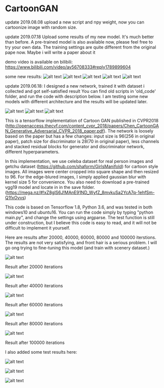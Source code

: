 # CartoonGAN
update 2019.08.08
upload a new script and npy weight, now you can cartoonize image with random size.

update 2019.07.18
Upload some results of my new model. It's much better than before. 
A pre-trained model is also available now, please feel free to try your own data.
The training settings are quite different from the original pape now. Maybe i will write a paper about it

demo video is available on bilibili:
https://www.bilibili.com/video/av56708333#reply1789899604

some new results:
![alt text](https://github.com/SystemErrorWang/CartoonGAN/blob/master/results/cartoon_gakki1.jpg)
![alt text](https://github.com/SystemErrorWang/CartoonGAN/blob/master/results/cartoon_gakki2.jpg)
![alt text](https://github.com/SystemErrorWang/CartoonGAN/blob/master/results/cartoon_scenery2.jpg)
![alt text](https://github.com/SystemErrorWang/CartoonGAN/blob/master/results/cartoon_shanghai.jpg)
![alt text](https://github.com/SystemErrorWang/CartoonGAN/blob/master/results/cartoon_tower1.jpg)

update 2019.06.18:
I designed a new network, trained it with dataset i collected and got self-satisfied result 
You can find old scripts in 'old_code' folder, and run the code with description below.
I am testing some new models with different architecture and the results will be updated later.

![alt text](https://github.com/SystemErrorWang/CartoonGAN/blob/master/results/7499_train.png)
![alt text](https://github.com/SystemErrorWang/CartoonGAN/blob/master/results/7999_train.png)
![alt text](https://github.com/SystemErrorWang/CartoonGAN/blob/master/results/8499_train.png)

This is a tensorflow implementation of Cartoon GAN published in CVPR2018 (http://openaccess.thecvf.com/content_cvpr_2018/papers/Chen_CartoonGAN_Generative_Adversarial_CVPR_2018_paper.pdf). The network is loosely based on the paper but has a few changes: input size is 96(256 in original paper), patch size for discriminator is 28(70 in original paper), less channels and stacked residual blocks for generator and discriminator network, different hyperparameters.

In this implementation, we use celeba dataset for real person images and getchu dataset (https://github.com/shaform/GirlsManifold) for cartoon style images. All images were center cropped into square shape and then resized to 96. For the edge-blured images, I simply applied gaussian blur with kernel size 5 for convenience. You also need to download a pre-trained vgg19 model and locate in in the save folder. (https://mega.nz/#!xZ8glS6J!MAnE91ND_WyfZ_8mvkuSa2YcA7q-1ehfSm-Q1fxOvvs)

This code is based on Tensorflow 1.8, Python 3.6, and was tested in both windows10 and ubuntu16. You can run the code simply by typing "python main.py", and change the settings using argparse. The test function is still under construction, but I believe this code is easy to read, and it will not be difficult to implement it yourself.

Here are results after 20000, 40000, 60000, 80000 and 100000 iterstions. The results are not very satisfying, and front hair is a serious problem. I will go ong trying to fine-tuning this model (and train with scenery dataset.)

![alt text](https://github.com/SystemErrorWang/CartoonGAN/blob/master/results/19999.png?raw=true)

Result after 20000 iterations

![alt text](https://github.com/SystemErrorWang/CartoonGAN/blob/master/results/39999.png?raw=true)

Result after 40000 iterations

![alt text](https://github.com/SystemErrorWang/CartoonGAN/blob/master/results/59999.png?raw=true)

Result after 60000 iterations

![alt text](https://github.com/SystemErrorWang/CartoonGAN/blob/master/results/79999.png?raw=true)

Result after 80000 iterations

![alt text](https://github.com/SystemErrorWang/CartoonGAN/blob/master/results/99999.png?raw=true)

Result after 100000 iterations

I also added some test results here:

![alt text](https://github.com/SystemErrorWang/CartoonGAN/blob/master/results/53.png?raw=true)

![alt text](https://github.com/SystemErrorWang/CartoonGAN/blob/master/results/58.png?raw=true)

![alt text](https://github.com/SystemErrorWang/CartoonGAN/blob/master/results/74.png?raw=true)

